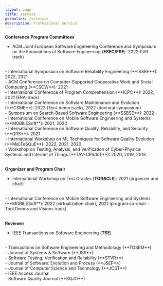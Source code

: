```yaml
---
layout: page
title: service
permalink: /service/
description: Professional Service.
---
```


**Conference Program Committees**
<br>
- ACM Joint European Software Engineering Conference and Symposium on the Foundations of Software Engineering (**ESEC/FSE**): 2022 (IVR track)
<br>
- International Symposium on Software Reliability Engineering (**ISSRE**): 2022, 2021
<br>
- ACM Conference on Computer-Supported Cooperative Work and Social Computing (**CSCW**): 2021
<br>
- International Conference of Program Comprehension (**ICPC**): 2022, 2021 (ERA-track)
<br>
- International Conference on Software Maintenance and Evolution (**ICSME**): 2022 (Tool-demo track), 2022 (doctoral symposium)
<br>
- Symposium on Search-Based Software Engineering (**SSBSE**): 2022
<br>
- International Conference on Mobile Software Engineering and Systems (**MOBILESoft**): 2021, 2020
<br> 
- International Conference on Software Quality, Reliability, and Security (**QRS**): 2021
<br>
- International Workshop on ML Techniques for Software Quality Evolution (**MaLTeSQuE**): 2022, 2021, 2020 
<br>
- Workshop on Testing, Analysis, and Verification of Cyber-Physical Systems and Internet of Things (**TAV-CPS/IoT**): 2020, 2019, 2018
<br> 
<br>

**Organizer and Program Chair**
<br>
- International Workshop on Test Oracles (**TORACLE**): 2021 (organizer and chair)
<br> 
- International Conference on Mobile Software Engineering and Systems (**MOBILESoft**): 2022 (virtualization chair), 2021 (program co-chair - Tool Demos and Visions track)
<br> 
<br>

**Reviewer**
<br>
- IEEE Transactions on Software Engineering (**TSE**)
<br>
- Transactions on Software Engineering and Methodology (**TOSEM**)
<br>
- Journal of Systems & Software (**JSS**)
<br>
- Software Testing, Verification and Reliability (**STVR**)
<br>
- Journal of Software: Evolution and Process (**JSEP**)
<br>
- Journal of Computer Science and Technology (**JCST**)
<br>
- IEEE Access Journal
<br>
- Software Quality Journal (**SQJO**)



